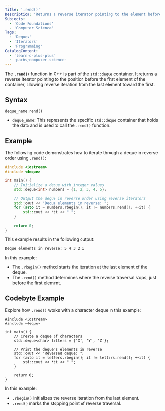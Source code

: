 ```yaml
---
Title: '.rend()'
Description: 'Returns a reverse iterator pointing to the element before the first element in the deque container.'
Subjects:
  - 'Code Foundations'
  - 'Computer Science'
Tags:
  - 'Deques'
  - 'Iterators'
  - 'Programming'
CatalogContent:
  - 'learn-c-plus-plus'
  - 'paths/computer-science'
---
```


The **`.rend()`** function in C++ is part of the `std::deque` container. It returns a reverse iterator pointing to the position before the first element of the container, allowing reverse iteration from the last element toward the first.

## Syntax

```pseudo
deque_name.rend()
```

- `deque_name`: This represents the specific `std::deque` container that holds the data and is used to call the `.rend()` function.

## Example

The following code demonstrates how to iterate through a deque in reverse order using `.rend()`:

```cpp
#include <iostream>
#include <deque>

int main() {
    // Initialize a deque with integer values
    std::deque<int> numbers = {1, 2, 3, 4, 5};

    // Output the deque in reverse order using reverse iterators
    std::cout << "Deque elements in reverse: ";
    for (auto it = numbers.rbegin(); it != numbers.rend(); ++it) {
        std::cout << *it << " ";
    }

    return 0;
}
```

This example results in the following output:

```shell
Deque elements in reverse: 5 4 3 2 1
```

In this example:

- The `.rbegin()` method starts the iteration at the last element of the deque.
- The `.rend()` method determines where the reverse traversal stops, just before the first element.

## Codebyte Example

Explore how `.rend()` works with a character deque in this example:

```codebyte/cpp
#include <iostream>
#include <deque>

int main() {
    // Create a deque of characters
    std::deque<char> letters = {'X', 'Y', 'Z'};

    // Print the deque's elements in reverse
    std::cout << "Reversed deque: ";
    for (auto it = letters.rbegin(); it != letters.rend(); ++it) {
        std::cout << *it << " ";
    }

    return 0;
}
```

In this example:

- `.rbegin()` initializes the reverse iteration from the last element.
- `.rend()` marks the stopping point of reverse traversal.
